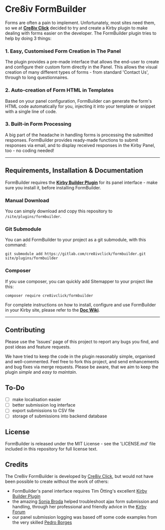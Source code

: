 # Cre8iv FormBuilder

Forms are often a pain to implement. Unfortunately, most sites need them, so we at **[Cre8iv Click](https://cre8iv.click)** decided to try and create a Kirby plugin to make dealing with forms easier on the developer. The FormBuilder plugin tries to help by doing 3 things:

### 1. Easy, Customised Form Creation in The Panel
The plugin provides a pre-made interface that allows the end-user to create and configure their custom form directly in the Panel. This allows the visual creation of many different types of forms - from standard 'Contact Us', through to long questionnaires.

### 2. Auto-creation of Form HTML in Templates
Based on your panel configuration, FormBuilder can generate the form's HTML code automatically for you, injecting it into your template or snippet with a single line of code.

### 3. Built-in Form Processing
A big part of the headache in handling forms is processing the submitted responses. FormBuilder provides ready-made functions to submit responses via email, and to display received responses in the Kirby Panel, too - no coding needed!

****

## Requirements, Installation & Documentation
FormBuilder requires the **[Kirby Builder Plugin](https://github.com/TimOetting/kirby-builder)** for its panel interface - make sure you install it, before installing FormBuilder.

### Manual Download
You can simply download and copy this repository to `/site/plugins/formbuilder`.

### Git Submodule
You can add FormBuilder to your project as a git submodule, with this command:

```
git submodule add https://gitlab.com/cre8ivclick/formbuilder.git site/plugins/formbuilder
```

### Composer
If you use composer, you can quickly add Sitemapper to your project like this:
```
composer require cre8ivclick/formbuilder
```

For complete instructions on how to install, configure and use FormBuilder in your Kirby site, please refer to the **[Doc Wiki](https://gitlab.com/cre8ivclick/formbuilder/wikis/home)**.

****


## Contributing
Please use the 'Issues' page of this project to report any bugs you find, and post ideas and feature requests.

We have tried to keep the code in the plugin reasonably simple, organised and well-commented. Feel free to fork this project, and send enhancements and bug fixes via merge requests. Please be aware, that we aim to keep the plugin _simple_ and _easy to maintain_.

## To-Do
- [ ] make localisation easier
- [ ] better submission log interface
- [ ] export submissions to CSV file
- [ ] storage of submissions into backend database

## License

FormBuilder is released under the MIT License - see the 'LICENSE.md' file included in this repository for full license text.

## Credits

The Cre8iv FormBuilder is developed by [Cre8iv Click](https://cre8iv.click), but would not have been possible to create without the work of others:

* FormBuilder's panel interface requires Tim Ötting's excellent [Kirby Builder Plugin](https://github.com/TimOetting/kirby-builder)
* the amazing [Sonja Broda](https://github.com/texnixe) helped troubleshoot ajax form submission and handling, through her professional and friendly advice in the [Kirby Forum ](https://forum.getkirby.com)
* our panel submission logging was based off some code examples from the very skilled [Pedro Borges](https://github.com/pedroborges)
